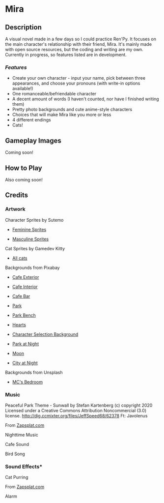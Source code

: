 # **Mira**
## **Description**
A visual novel made in a few days so I could practice Ren'Py. It focuses on the main character's relationship with their friend, Mira. It's mainly made with open source resources, but the coding and writing are my own. Currently in progress, so features listed are in development.

### *Features*
- Create your own character - input your name, pick between three appearances, and choose your pronouns (with write-in options available!)
- One romanceable/befriendable character
- A decent amount of words (I haven't counted, nor have I finished writing them)
- Pretty photo backgrounds and cute anime-style characters
- Choices that will make Mira like you more or less
- 4 different endings
- Cats!

## **Gameplay Images**
Coming soon!

## **How to Play**
Also coming soon!

## **Credits**
### **Artwork**
Character Sprites by Sutemo

- [Feminine Sprites](https://sutemo.itch.io/female-character)

- [Masculine Sprites](https://sutemo.itch.io/male-character-sprite-for-visual-novel)

Cat Sprites by Gamedev Kitty
- [All cats](https://gamedev-kitty.itch.io/8-cute-sleeping-kittens-sprites)

Backgrounds from Pixabay

- [Cafe Exterior](https://pixabay.com/photos/cafe-gourmande-french-caf%C3%A9-bistro-258201/)

- [Cafe Interior](https://pixabay.com/photos/cat-s-cafe-cat-interior-table-rest-4697753/)

- [Cafe Bar](https://pixabay.com/photos/coffee-shop-barista-cafe-worker-1209863/)

- [Park](https://pixabay.com/photos/autumn-fall-season-986350/)

- [Park Bench](https://pixabay.com/photos/wood-bench-pond-autumn-fall-season-986347/)

- [Hearts](https://pixabay.com/illustrations/heart-shape-mother-s-day-3093472/)

- [Character Selection Background](https://pixabay.com/illustrations/texture-background-soft-blue-light-1668079/)

- [Park at Night](https://pixabay.com/photos/city-walkway-street-boat-the-fog-2045453/)

- [Moon](https://pixabay.com/photos/moon-cloud-night-view-night-sky-1180345/)

- [City at Night](https://pixabay.com/photos/alley-street-night-evening-city-89197/)

Backgrounds from Unsplash

- [MC's Bedroom](https://unsplash.com/photos/G2rwqKGp1dE)

### **Music**

Peaceful Park Theme - Sunwall by Stefan Kartenberg (c) copyright 2020 Licensed under a Creative Commons Attribution Noncommercial  (3.0) license. http://dig.ccmixter.org/files/JeffSpeed68/62378 Ft: Javolenus

From [Zapsplat.com](https://www.zapsplat.com/)

Nighttime Music

Cafe Sound

Bird Song

### **Sound Effects***

Cat Purring

From [Zapsplat.com](https://www.zapsplat.com/)

Alarm
